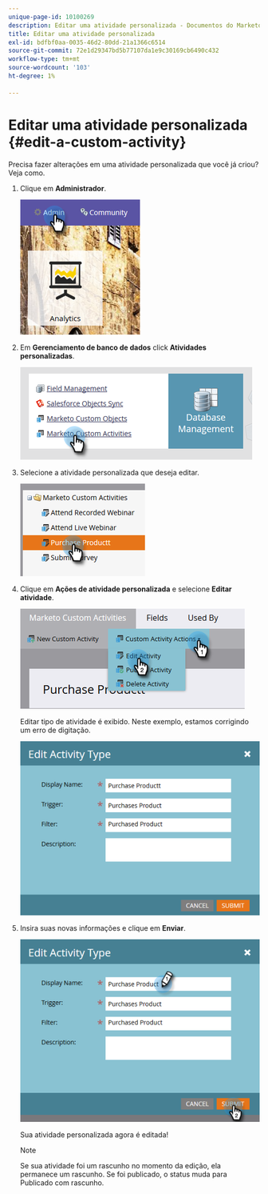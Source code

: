 ```yaml
---
unique-page-id: 10100269
description: Editar uma atividade personalizada - Documentos do Marketo - Documentação do produto
title: Editar uma atividade personalizada
exl-id: bdfbf0aa-0035-46d2-80dd-21a1366c6514
source-git-commit: 72e1d29347bd5b77107da1e9c30169cb6490c432
workflow-type: tm+mt
source-wordcount: '103'
ht-degree: 1%

---
```


# Editar uma atividade personalizada {#edit-a-custom-activity}

Precisa fazer alterações em uma atividade personalizada que você já criou? Veja como.

1. Clique em **Administrador**.

   ![](assets/one-1.png)

1. Em **Gerenciamento de banco de dados** click **Atividades personalizadas**.

   ![](assets/two-1.png)

1. Selecione a atividade personalizada que deseja editar.

   ![](assets/three-1.png)

1. Clique em **Ações de atividade personalizada** e selecione **Editar atividade**.

   ![](assets/four-1.png)

   Editar tipo de atividade é exibido. Neste exemplo, estamos corrigindo um erro de digitação.

   ![](assets/five-1.png)

1. Insira suas novas informações e clique em **Enviar**.

   ![](assets/six-1.png)

   Sua atividade personalizada agora é editada!

   >[!NOTE]
   >
   >Se sua atividade foi um rascunho no momento da edição, ela permanece um rascunho. Se foi publicado, o status muda para Publicado com rascunho.
